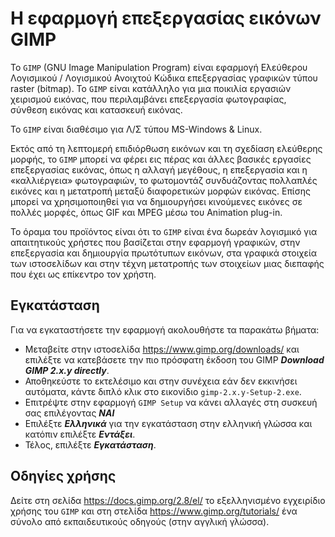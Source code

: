 # Η εφαρμογή επεξεργασίας εικόνων GIMP

Το `GIMP` (GNU Image Manipulation Program) είναι εφαρμογή Ελεύθερου Λογισμικού / Λογισμικού Ανοιχτού Κώδικα επεξεργασίας γραφικών τύπου raster (bitmap). Το `GIMP` είναι κατάλληλο για μια ποικιλία εργασιών χειρισμού εικόνας, που περιλαμβάνει επεξεργασία φωτογραφίας, σύνθεση εικόνας και κατασκευή εικόνας.

Το `GIMP` είναι διαθέσιμο για Λ/Σ τύπου MS-Windows & Linux.

Εκτός από τη λεπτομερή επιδιόρθωση εικόνων και τη σχεδίαση ελεύθερης μορφής, το `GIMP` μπορεί να φέρει εις πέρας και άλλες βασικές εργασίες επεξεργασίας εικόνας, όπως η αλλαγή μεγέθους, η επεξεργασία και η «καλλιέργεια» φωτογραφιών, το φωτομοντάζ συνδυάζοντας πολλαπλές εικόνες και η μετατροπή μεταξύ διαφορετικών μορφών εικόνας. Επίσης μπορεί να χρησιμοποιηθεί για να δημιουργήσει κινούμενες εικόνες σε πολλές μορφές, όπως GIF και MPEG μέσω του Animation plug-in.

Το όραμα του προϊόντος είναι ότι το `GIMP` είναι ένα δωρεάν λογισμικό για απαιτητικούς χρήστες που βασίζεται στην εφαρμογή γραφικών, στην επεξεργασία και δημιουργία πρωτότυπων εικόνων, στα γραφικά στοιχεία των ιστοσελίδων και στην τέχνη μετατροπής των στοιχείων μιας διεπαφής που έχει ως επίκεντρο τον χρήστη.

## Εγκατάσταση

Για να εγκαταστήσετε την εφαρμογή ακολουθήστε τα παρακάτω βήματα:

- Μεταβείτε στην ιστοσελίδα <https://www.gimp.org/downloads/> και επιλέξτε να κατεβάσετε την πιο πρόσφατη έκδοση του GIMP ***Download GIMP 2.x.y directly***.
- Αποθηκεύστε το εκτελέσιμο και στην συνέχεια εάν δεν εκκινήσει αυτόματα, κάντε διπλό κλικ στο εικονίδιο `gimp-2.x.y-Setup-2.exe`.
- Επιτρέψτε στην εφαρμογή `GIMP Setup` να κάνει αλλαγές στη συσκευή σας επιλέγοντας ***ΝΑΙ***
- Επιλέξτε ***Ελληνικά*** για την εγκατάσταση στην ελληνική γλώσσα και κατόπιν επιλέξτε ***Εντάξει***.
- Τέλος, επιλέξτε ***Εγκατάσταση***.

## Οδηγίες χρήσης

Δείτε στη σελίδα <https://docs.gimp.org/2.8/el/> το εξελληνισμένο εγχειρίδιο χρήσης του `GIMP` και στη στελίδα <https://www.gimp.org/tutorials/> ένα σύνολο από εκπαιδευτικούς οδηγούς (στην αγγλική γλώσσα).
